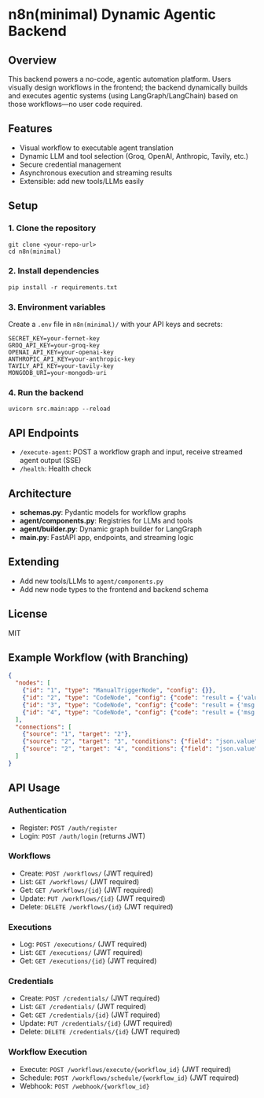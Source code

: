 # n8n(minimal) Dynamic Agentic Backend

## Overview
This backend powers a no-code, agentic automation platform. Users visually design workflows in the frontend; the backend dynamically builds and executes agentic systems (using LangGraph/LangChain) based on those workflows—no user code required.

## Features
- Visual workflow to executable agent translation
- Dynamic LLM and tool selection (Groq, OpenAI, Anthropic, Tavily, etc.)
- Secure credential management
- Asynchronous execution and streaming results
- Extensible: add new tools/LLMs easily

## Setup

### 1. Clone the repository
```
git clone <your-repo-url>
cd n8n(minimal)
```

### 2. Install dependencies
```
pip install -r requirements.txt
```

### 3. Environment variables
Create a `.env` file in `n8n(minimal)/` with your API keys and secrets:
```
SECRET_KEY=your-fernet-key
GROQ_API_KEY=your-groq-key
OPENAI_API_KEY=your-openai-key
ANTHROPIC_API_KEY=your-anthropic-key
TAVILY_API_KEY=your-tavily-key
MONGODB_URI=your-mongodb-uri
```

### 4. Run the backend
```
uvicorn src.main:app --reload
```

## API Endpoints
- `/execute-agent`: POST a workflow graph and input, receive streamed agent output (SSE)
- `/health`: Health check

## Architecture
- **schemas.py**: Pydantic models for workflow graphs
- **agent/components.py**: Registries for LLMs and tools
- **agent/builder.py**: Dynamic graph builder for LangGraph
- **main.py**: FastAPI app, endpoints, and streaming logic

## Extending
- Add new tools/LLMs to `agent/components.py`
- Add new node types to the frontend and backend schema

## License
MIT 

## Example Workflow (with Branching)

```json
{
  "nodes": [
    {"id": "1", "type": "ManualTriggerNode", "config": {}},
    {"id": "2", "type": "CodeNode", "config": {"code": "result = {'value': 1}"}},
    {"id": "3", "type": "CodeNode", "config": {"code": "result = {'msg': 'Branch A'}"}},
    {"id": "4", "type": "CodeNode", "config": {"code": "result = {'msg': 'Branch B'}"}}
  ],
  "connections": [
    {"source": "1", "target": "2"},
    {"source": "2", "target": "3", "conditions": {"field": "json.value", "equals": 1}},
    {"source": "2", "target": "4", "conditions": {"field": "json.value", "equals": 2}}
  ]
}
```

## API Usage

### Authentication
- Register: `POST /auth/register`
- Login: `POST /auth/login` (returns JWT)

### Workflows
- Create: `POST /workflows/` (JWT required)
- List: `GET /workflows/` (JWT required)
- Get: `GET /workflows/{id}` (JWT required)
- Update: `PUT /workflows/{id}` (JWT required)
- Delete: `DELETE /workflows/{id}` (JWT required)

### Executions
- Log: `POST /executions/` (JWT required)
- List: `GET /executions/` (JWT required)
- Get: `GET /executions/{id}` (JWT required)

### Credentials
- Create: `POST /credentials/` (JWT required)
- List: `GET /credentials/` (JWT required)
- Get: `GET /credentials/{id}` (JWT required)
- Update: `PUT /credentials/{id}` (JWT required)
- Delete: `DELETE /credentials/{id}` (JWT required)

### Workflow Execution
- Execute: `POST /workflows/execute/{workflow_id}` (JWT required)
- Schedule: `POST /workflows/schedule/{workflow_id}` (JWT required)
- Webhook: `POST /webhook/{workflow_id}` 